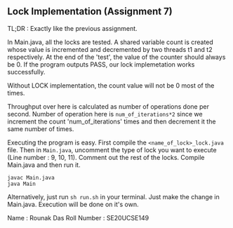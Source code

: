 ## Lock Implementation (Assignment 7)

TL;DR : Exactly like the previous assignment.


In Main.java, all the locks are tested. A shared variable count is created whose value is incremented and decremented by two threads t1 and t2 respectively. At the end of the 'test', the value of the counter should always be 0. If the program outputs PASS, our lock implemetation works successfully.

Without LOCK implementation, the count value will not be 0 most of the times.


Throughput over here is calculated as number of operations done per second. Number of operation here is `num_of_iterations*2` since we increment the count 'num_of_iterations' times and then decrement it the same number of times.

Executing the program is easy. First compile the `<name_of_lock>_lock.java` file. Then in `Main.java`, uncomment the type of lock you want to execute (Line number : 9, 10, 11). Comment out the rest of the locks. Compile Main.java and then run it.

```
javac Main.java
java Main
```

Alternatively, just run `sh run.sh` in your terminal. Just make the change in Main.java. Execution will be done on it's own.

Name : Rounak Das
Roll Number : SE20UCSE149
